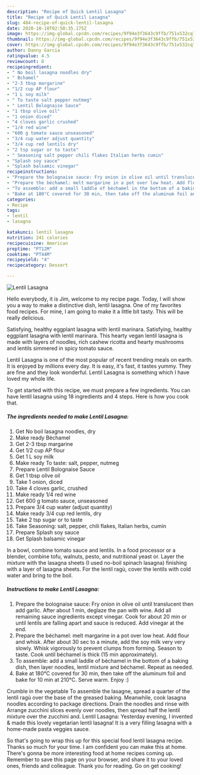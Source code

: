 ```yaml
---
description: "Recipe of Quick Lentil Lasagna"
title: "Recipe of Quick Lentil Lasagna"
slug: 484-recipe-of-quick-lentil-lasagna
date: 2020-10-10T02:50:35.175Z
image: https://img-global.cpcdn.com/recipes/9f94e3f3643c9ffb/751x532cq70/lentil-lasagna-recipe-main-photo.jpg
thumbnail: https://img-global.cpcdn.com/recipes/9f94e3f3643c9ffb/751x532cq70/lentil-lasagna-recipe-main-photo.jpg
cover: https://img-global.cpcdn.com/recipes/9f94e3f3643c9ffb/751x532cq70/lentil-lasagna-recipe-main-photo.jpg
author: Danny Garcia
ratingvalue: 4.5
reviewcount: 8
recipeingredient:
- " No boil lasagna noodles dry"
- " Bchamel"
- "2-3 tbsp margarine"
- "1/2 cup AP flour"
- "1 L soy milk"
- " To taste salt pepper nutmeg"
- " Lentil Bolognaise Sauce"
- "1 tbsp olive oil"
- "1 onion diced"
- "4 cloves garlic crushed"
- "1/4 red wine"
- "600 g tomato sauce unseasoned"
- "3/4 cup water adjust quantity"
- "3/4 cup red lentils dry"
- "2 tsp sugar or to taste"
- " Seasoning salt pepper chili flakes Italian herbs cumin"
- "Splash soy sauce"
- "Splash balsamic vinegar"
recipeinstructions:
- "Prepare the bolognaise sauce: Fry onion in olive oil until translucent then add garlic. After about 1 min, deglaze the pan with wine. Add all remaining sauce ingredients except vinegar. Cook for about 20 min or until lentils are falling apart and sauce is reduced. Add vinegar at the end."
- "Prepare the béchamel: melt margarine in a pot over low heat. Add flour and whisk. After about 30 sec to a minute, add the soy milk very very slowly. Whisk vigorously to prevent clumps from forming. Season to taste. Cook until béchamel is thick (15 min approximately)."
- "To assemble: add a small laddle of béchamel in the bottom of a baking dish, then layer noodles, lentil mixture and béchamel. Repeat as needed."
- "Bake at 180°C covered for 30 min, then take off the aluminum foil and bake for 10 min at 210°C. Serve warm. Enjoy :)"
categories:
- Recipe
tags:
- lentil
- lasagna

katakunci: lentil lasagna 
nutrition: 241 calories
recipecuisine: American
preptime: "PT12M"
cooktime: "PT44M"
recipeyield: "4"
recipecategory: Dessert

---
```



![Lentil Lasagna](https://img-global.cpcdn.com/recipes/9f94e3f3643c9ffb/751x532cq70/lentil-lasagna-recipe-main-photo.jpg)

Hello everybody, it is Jim, welcome to my recipe page. Today, I will show you a way to make a distinctive dish, lentil lasagna. One of my favorites food recipes. For mine, I am going to make it a little bit tasty. This will be really delicious.

Satisfying, healthy eggplant lasagna with lentil marinara. Satisfying, healthy eggplant lasagna with lentil marinara. This hearty vegan lentil lasagna is made with layers of noodles, rich cashew ricotta and hearty mushrooms and lentils simmered in spicy tomato sauce.

Lentil Lasagna is one of the most popular of recent trending meals on earth. It is enjoyed by millions every day. It is easy, it's fast, it tastes yummy. They are fine and they look wonderful. Lentil Lasagna is something which I have loved my whole life.


To get started with this recipe, we must prepare a few ingredients. You can have lentil lasagna using 18 ingredients and 4 steps. Here is how you cook that.

<!--inarticleads1-->

##### The ingredients needed to make Lentil Lasagna:

1. Get  No boil lasagna noodles, dry
1. Make ready  Béchamel
1. Get 2-3 tbsp margarine
1. Get 1/2 cup AP flour
1. Get 1 L soy milk
1. Make ready  To taste: salt, pepper, nutmeg
1. Prepare  Lentil Bolognaise Sauce
1. Get 1 tbsp olive oil
1. Take 1 onion, diced
1. Take 4 cloves garlic, crushed
1. Make ready 1/4 red wine
1. Get 600 g tomato sauce, unseasoned
1. Prepare 3/4 cup water (adjust quantity)
1. Make ready 3/4 cup red lentils, dry
1. Take 2 tsp sugar or to taste
1. Take  Seasoning: salt, pepper, chili flakes, Italian herbs, cumin
1. Prepare Splash soy sauce
1. Get Splash balsamic vinegar


In a bowl, combine tomato sauce and lentils. In a food processor or a blender, combine tofu, walnuts, pesto, and nutritional yeast or. Layer the mixture with the lasagna sheets (I used no-boil spinach lasagna) finishing with a layer of lasagna sheets. For the lentil ragù, cover the lentils with cold water and bring to the boil. 

<!--inarticleads2-->

##### Instructions to make Lentil Lasagna:

1. Prepare the bolognaise sauce: Fry onion in olive oil until translucent then add garlic. After about 1 min, deglaze the pan with wine. Add all remaining sauce ingredients except vinegar. Cook for about 20 min or until lentils are falling apart and sauce is reduced. Add vinegar at the end.
1. Prepare the béchamel: melt margarine in a pot over low heat. Add flour and whisk. After about 30 sec to a minute, add the soy milk very very slowly. Whisk vigorously to prevent clumps from forming. Season to taste. Cook until béchamel is thick (15 min approximately).
1. To assemble: add a small laddle of béchamel in the bottom of a baking dish, then layer noodles, lentil mixture and béchamel. Repeat as needed.
1. Bake at 180°C covered for 30 min, then take off the aluminum foil and bake for 10 min at 210°C. Serve warm. Enjoy :)


Crumble in the vegetable To assemble the lasagne, spread a quarter of the lentil ragù over the base of the greased baking. Meanwhile, cook lasagna noodles according to package directions. Drain the noodles and rinse with Arrange zucchini slices evenly over noodles, then spread half the lentil mixture over the zucchini and. Lentil Lasagna: Yesterday evening, I invented &amp; made this lovely vegetarian lentil lasagna! It is a very filling lasagna with a home-made pasta veggies sauce. 

So that's going to wrap this up for this special food lentil lasagna recipe. Thanks so much for your time. I am confident you can make this at home. There's gonna be more interesting food at home recipes coming up. Remember to save this page on your browser, and share it to your loved ones, friends and colleague. Thank you for reading. Go on get cooking!
